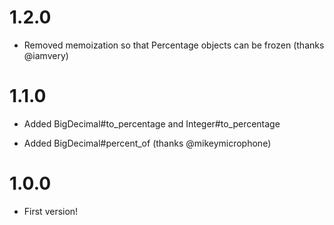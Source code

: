 # 1.2.0

* Removed memoization so that Percentage objects can be frozen (thanks @iamvery)

# 1.1.0

* Added BigDecimal#to_percentage and Integer#to_percentage

* Added BigDecimal#percent_of (thanks @mikeymicrophone)

# 1.0.0

* First version!
